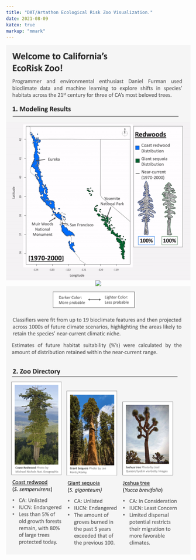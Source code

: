 ```yaml
---
title: "DAT/Artathon Ecological Risk Zoo Visualization."
date: 2021-08-09
katex: true
markup: "mmark"
---
```

<div style="font-size:0;">
    <p align="center"><img src="/research-outputs/datartathon/knitted-files/ecorisk-zoo-vertical-1.png" alt="vertical 1"/></p>
    <p align="center"><img src="/research-outputs/datartathon/knitted-files/ecorisk-zoo-vertical-2.gif" alt="vertical 2"/></p>
    <p align="center"> <img src="/research-outputs/datartathon/knitted-files/ecorisk-zoo-vertical-3.gif" alt="vertical 3" /></p>
    <p align="center"> <img src="/research-outputs/datartathon/knitted-files/ecorisk-zoo-vertical-4.png" alt="vertical 4" /> </p>
    <p align="center"> <img src="/research-outputs/datartathon/knitted-files/ecorisk-zoo-vertical-5.png" alt="vertical 5" /> </p>
</div>




